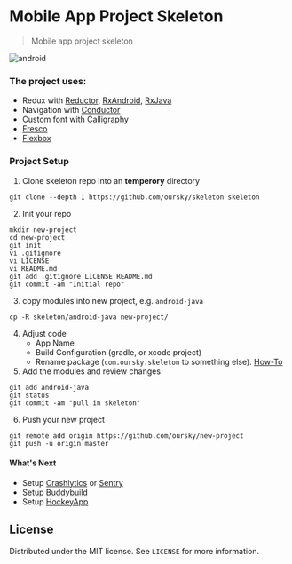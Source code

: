 # Mobile App Project Skeleton
> Mobile app project skeleton

![android](https://img.shields.io/badge/android-java-brightgreen.svg)

### The project uses:
- Redux with [Reductor](https://github.com/Yarikx/reductor), [RxAndroid](https://github.com/ReactiveX/RxAndroid),  [RxJava](https://github.com/ReactiveX/RxJava)
- Navigation with [Conductor](https://github.com/bluelinelabs/Conductor)
- Custom font with [Calligraphy](https://github.com/chrisjenx/Calligraphy)
- [Fresco](https://github.com/facebook/fresco)
- [Flexbox](https://github.com/google/flexbox-layout)
 
### Project Setup
1. Clone skeleton repo into an **temperory** directory
```
git clone --depth 1 https://github.com/oursky/skeleton skeleton
```
2. Init your repo
```
mkdir new-project
cd new-project
git init
vi .gitignore
vi LICENSE
vi README.md
git add .gitignore LICENSE README.md
git commit -am "Initial repo"
```
3. copy modules into new project, e.g. `android-java`
```
cp -R skeleton/android-java new-project/
```
4. Adjust code
   - App Name
   - Build Configuration (gradle, or xcode project)
   - Rename package (`com.oursky.skeleton` to something else).  [How-To](https://stackoverflow.com/questions/16804093/android-studio-rename-package)
5. Add the modules and review changes
```
git add android-java
git status
git commit -am "pull in skeleton"
```
6. Push your new project 
```
git remote add origin https://github.com/oursky/new-project
git push -u origin master
```

#### What's Next
- Setup [Crashlytics](https://fabric.io/kits/android/crashlytics) or [Sentry](https://sentry.io/welcome/)
- Setup [Buddybuild](https://www.buddybuild.com/)
- Setup [HockeyApp](https://www.hockeyapp.net/)

## License
Distributed under the MIT license. See ``LICENSE`` for more information.
